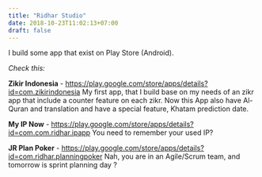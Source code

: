 ```yaml
---
title: "Ridhar Studio"
date: 2018-10-23T11:02:13+07:00
draft: false
---
```


I build some app that exist on Play Store (Android).

*Check this:*

**Zikir Indonesia**  - https://play.google.com/store/apps/details?id=com.zikirindonesia
My first app, that I build base on my needs of an zikr app that include a counter feature on each zikr. Now this App also have Al-Quran and translation and have a special feature, Khatam prediction date.

**My IP Now** - https://play.google.com/store/apps/details?id=com.com.ridhar.ipapp
You need to remember your used IP?

**JR Plan Poker** - https://play.google.com/store/apps/details?id=com.ridhar.planningpoker
Nah, you are in an Agile/Scrum team, and tomorrow is sprint planning day ?

